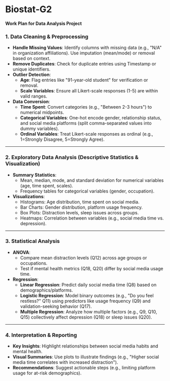 # Biostat-G2
**Work Plan for Data Analysis Project**

### **1. Data Cleaning & Preprocessing**
- **Handle Missing Values**: Identify columns with missing data (e.g., "N/A" in organization affiliations). Use imputation (mean/mode) or removal based on context.
- **Remove Duplicates**: Check for duplicate entries using Timestamp or unique identifiers.
- **Outlier Detection**:
  - **Age**: Flag entries like "91-year-old student" for verification or removal.
  - **Scale Variables**: Ensure all Likert-scale responses (1-5) are within valid ranges.
- **Data Conversion**:
  - **Time Spent**: Convert categories (e.g., "Between 2-3 hours") to numerical midpoints.
  - **Categorical Variables**: One-hot encode gender, relationship status, and social media platforms (split comma-separated values into dummy variables).
  - **Ordinal Variables**: Treat Likert-scale responses as ordinal (e.g., 1=Strongly Disagree, 5=Strongly Agree).

---

### **2. Exploratory Data Analysis (Descriptive Statistics & Visualization)**
- **Summary Statistics**:
  - Mean, median, mode, and standard deviation for numerical variables (age, time spent, scales).
  - Frequency tables for categorical variables (gender, occupation).
- **Visualizations**:
  - Histograms: Age distribution, time spent on social media.
  - Bar Charts: Gender distribution, platform usage frequency.
  - Box Plots: Distraction levels, sleep issues across groups.
  - Heatmaps: Correlation between variables (e.g., social media time vs. depression).

---

### **3. Statistical Analysis**
- **ANOVA**:
  - Compare mean distraction levels (Q12) across age groups or occupations.
  - Test if mental health metrics (Q18, Q20) differ by social media usage time.
- **Regression**:
  - **Linear Regression**: Predict daily social media time (Q8) based on demographics/platforms.
  - **Logistic Regression**: Model binary outcomes (e.g., "Do you feel restless?" Q11) using predictors like usage frequency (Q9) and validation-seeking behavior (Q17).
  - **Multiple Regression**: Analyze how multiple factors (e.g., Q9, Q10, Q15) collectively affect depression (Q18) or sleep issues (Q20).

---

### **4. Interpretation & Reporting**
- **Key Insights**: Highlight relationships between social media habits and mental health.
- **Visual Summaries**: Use plots to illustrate findings (e.g., "Higher social media time correlates with increased distraction").
- **Recommendations**: Suggest actionable steps (e.g., limiting platform usage for at-risk demographics).

